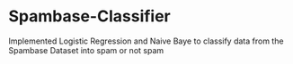 # Spambase-Classifier
Implemented Logistic Regression and Naive Baye to classify data from the Spambase Dataset into spam or not spam 
